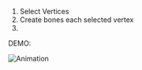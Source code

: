 1. Select Vertices
2. Create bones each selected vertex
3. 
DEMO:

![Animation](https://github.com/Blackonlearn/CreateBoneatSelectedVertex/assets/42308380/c0fb7cf2-67e6-49eb-aa77-364d6f88079c)
